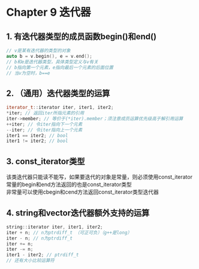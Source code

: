 # Chapter 9 迭代器

## 1. 有迭代器类型的成员函数begin()和end()

```C++
// v是某有迭代器的类型的对象
auto b = v.begin(), e = v.end();
// b和e是迭代器类型，具体类型定义与v有关
// b指向第一个元素，e指向最后一个元素的后面位置
// 当v为空时，b==e
```

## 2. （通用）迭代器类型的运算

```C++
iterator_t::iterator iter, iter1, iter2;
*iter; // 返回iter所指元素的引用
iter->member; // 等价于(*iter).member；须注意成员运算优先级高于解引用运算
++iter; // 令iter指向下一个元素
--iter; // 令iter指向上一个元素
iter1 == iter2; // bool
iter1 != iter2; // bool
```

## 3. const_iterator类型

该类迭代器只能读不能写，如果要迭代的对象是常量，则必须使用const_iterator  
常量的begin和end方法返回的也是const_iterator类型  
非常量可以使用cbegin和cend方法返回const_iterator类型迭代器

## 4. string和vector迭代器额外支持的运算

```C++
string::iterator iter, iter1, iter2;
iter + n; // n为ptrdiff_t （可正可负）（g++是long）
iter - n; // n为ptrdiff_t
iter += n;
iter -= n;
iter1 - iter2; // ptrdiff_t
// 还有大小比较运算符
```
